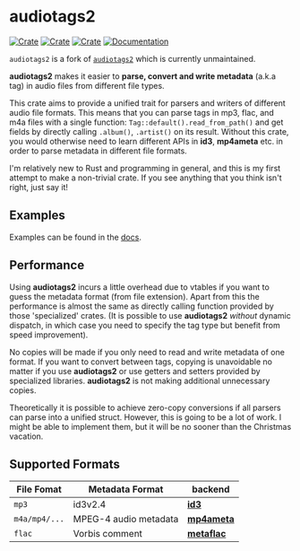 # audiotags2

[![Crate](https://img.shields.io/crates/v/audiotags2.svg)](https://crates.io/crates/audiotags2)
[![Crate](https://img.shields.io/crates/d/audiotags2.svg)](https://crates.io/crates/audiotags2)
[![Crate](https://img.shields.io/crates/l/audiotags2.svg)](https://crates.io/crates/audiotags2)
[![Documentation](https://docs.rs/audiotags2/badge.svg)](https://docs.rs/audiotags2/)

`audiotags2` is a fork of [`audiotags2`](https://crates.io/crates/audiotags2) which is currently unmaintained.

**audiotags2** makes it easier to **parse, convert and write metadata** (a.k.a tag) in audio files from different file types.

This crate aims to provide a unified trait for parsers and writers of different audio file formats. This means that you can parse tags in mp3, flac, and m4a files with a single function: `Tag::default().read_from_path()` and get fields by directly calling `.album()`, `.artist()` on its result. Without this crate, you would otherwise need to learn different APIs in **id3**, **mp4ameta** etc. in order to parse metadata in different file formats.

I'm relatively new to Rust and programming in general, and this is my first attempt to make a non-trivial crate. If you see anything that you think isn't right, just say it!

## Examples

Examples can be found in the [docs](https://docs.rs/audiotags2).

## Performance

Using **audiotags2** incurs a little overhead due to vtables if you want to guess the metadata format (from file extension). Apart from this the performance is almost the same as directly calling function provided by those 'specialized' crates. (It is possible to use **audiotags2** _without_ dynamic dispatch, in which case you need to specify the tag type but benefit from speed improvement).

No copies will be made if you only need to read and write metadata of one format. If you want to convert between tags, copying is unavoidable no matter if you use **audiotags2** or use getters and setters provided by specialized libraries. **audiotags2** is not making additional unnecessary copies.

Theoretically it is possible to achieve zero-copy conversions if all parsers can parse into a unified struct. However, this is going to be a lot of work. I might be able to implement them, but it will be no sooner than the Christmas vacation.

## Supported Formats

| File Fomat    | Metadata Format       | backend                                                     |
| ------------- | --------------------- | ----------------------------------------------------------- |
| `mp3`         | id3v2.4               | [**id3**](https://github.com/polyfloyd/rust-id3)            |
| `m4a/mp4/...` | MPEG-4 audio metadata | [**mp4ameta**](https://github.com/Saecki/rust-mp4ameta)     |
| `flac`        | Vorbis comment        | [**metaflac**](https://github.com/jameshurst/rust-metaflac) |
